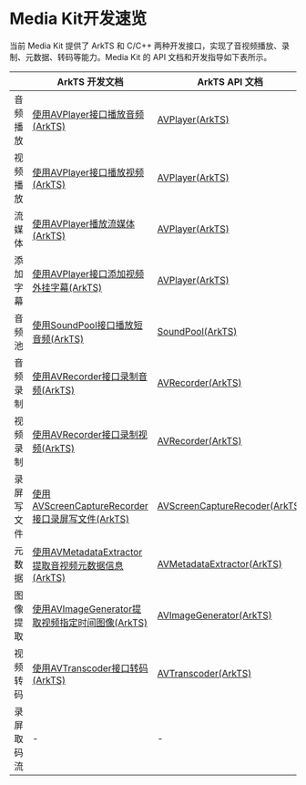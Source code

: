# Media Kit开发速览

当前 Media Kit 提供了 ArkTS 和 C/C++ 两种开发接口，实现了音视频播放、录制、元数据、转码等能力。Media Kit 的 API 文档和开发指导如下表所示。

|      | ArkTS 开发文档                        |      ArkTS API 文档          | C/C++ 开发文档                            | C/C++ API 文档                             |
| ------------ | ------------------------------------------------- | ------------------------------------------------- | ------------------------------------------------- | ------------------------------------------------- |
| 音频播放     | [使用AVPlayer接口播放音频(ArkTS)](using-avplayer-for-playback.md) | [AVPlayer(ArkTS)](../../reference/apis-media-kit/js-apis-media.md#avplayer9)    | [使用AVPlayer接口播放音频(C/C++)](using-ndk-avplayer-for-playback.md) |  [AVPlayer(C/C++)](../../reference/apis-media-kit/_a_v_player.md) |
| 视频播放     | [使用AVPlayer接口播放视频(ArkTS)](video-playback.md)              |  [AVPlayer(ArkTS)](../../reference/apis-media-kit/js-apis-media.md#avplayer9)    | [使用AVPlayer接口播放视频(C/C++)](using-ndk-avplayer-for-video-playback.md) | [AVPlayer(C/C++)](../../reference/apis-media-kit/_a_v_player.md) |
| 流媒体     |  [使用AVPlayer播放流媒体(ArkTS)](streaming-media-playback-development-guide.md)    |    [AVPlayer(ArkTS)](../../reference/apis-media-kit/js-apis-media.md#avplayer9)      | - | - |
| 添加字幕     | [使用AVPlayer接口添加视频外挂字幕(ArkTS)](video-subtitle.md) | [AVPlayer(ArkTS)](../../reference/apis-media-kit/js-apis-media.md#avplayer9) | - |- |
| 音频池       | [使用SoundPool接口播放短音频(ArkTS)](using-soundpool-for-playback.md)    |   [SoundPool(ArkTS)](../../reference/apis-media-kit/js-apis-inner-multimedia-soundPool.md)    | -                                     |   - |
| 音频录制     | [使用AVRecorder接口录制音频(ArkTS)](using-avrecorder-for-recording.md)  | [AVRecorder(ArkTS)](../../reference/apis-media-kit/js-apis-media.md#avrecorder9) | -                                     | - |
| 视频录制     | [使用AVRecorder接口录制视频(ArkTS)](video-recording.md) | [AVRecorder(ArkTS)](../../reference/apis-media-kit/js-apis-media.md#avrecorder9)  | -                                     |- |
| 录屏写文件   | [使用AVScreenCaptureRecorder接口录屏写文件(ArkTS)](using-avscreencapture-ArkTs.md)| [AVScreenCaptureRecoder(ArkTS)](../../reference/apis-media-kit/js-apis-media.md#avscreencapturerecorder12) | [使用AVScreenCapture接口录屏写文件(C/C++)](using-avscreencapture-for-file.md) | [AVScreenCapture(C/C++)](../../reference/apis-media-kit/_a_v_screen_capture.md) |
| 元数据       | [使用AVMetadataExtractor提取音视频元数据信息(ArkTS)](avmetadataextractor.md) | [AVMetadataExtractor(ArkTS)](../../reference/apis-media-kit/js-apis-media.md#avmetadataextractor11)  | -                                     | - |
| 图像提取     | [使用AVImageGenerator提取视频指定时间图像(ArkTS)](avimagegenerator.md) |[AVImageGenerator(ArkTS)](../../reference/apis-media-kit/js-apis-media.md#avimagegenerator12)| -| -                                     |
| 视频转码     | [使用AVTranscoder接口转码(ArkTS)](using-avtranscoder-for-transcodering.md) |[AVTranscoder(ArkTS)](../../reference/apis-media-kit/js-apis-media.md#avtranscoder12)| | -                                     |
| 录屏取码流   | -                                      | -         | [使用AVScreenCapture接口录屏取码流(C/C++)](using-avscreencapture-for-buffer.md) | [AVScreenCapture(C/C++)](../../reference/apis-media-kit/_a_v_screen_capture.md) |


